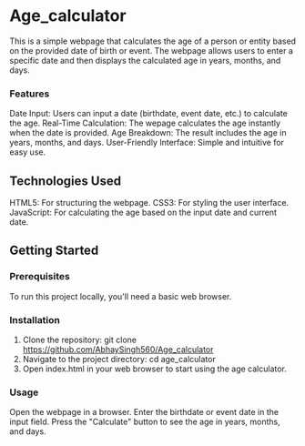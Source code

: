 # Age_calculator
This is a simple webpage that calculates the age of a person or entity based on the provided date of birth or event. The webpage allows users to enter a specific date and then displays the calculated age in years, months, and days.

### Features
Date Input: Users can input a date (birthdate, event date, etc.) to calculate the age.
Real-Time Calculation: The wepage calculates the age instantly when the date is provided.
Age Breakdown: The result includes the age in years, months, and days.
User-Friendly Interface: Simple and intuitive for easy use.


## Technologies Used
HTML5: For structuring the webpage.
CSS3: For styling the user interface.
JavaScript: For calculating the age based on the input date and current date.

## Getting Started
### Prerequisites
To run this project locally, you'll need a basic web browser.

### Installation
1. Clone the repository:
   git clone https://github.com/AbhaySingh560/Age_calculator
2. Navigate to the project directory:
  cd age_calculator
3. Open index.html in your web browser to start using the age calculator.
### Usage
Open the webpage in a browser.
Enter the birthdate or event date in the input field.
Press the "Calculate" button to see the age in years, months, and days.
